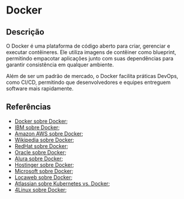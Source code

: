 # Docker


## Descrição

O Docker é uma plataforma de código aberto para criar, gerenciar e executar contêineres. Ele utiliza imagens de contêiner como blueprint, permitindo empacotar aplicações junto com suas dependências para garantir consistência em qualquer ambiente.

Além de ser um padrão de mercado, o Docker facilita práticas DevOps, como CI/CD, permitindo que desenvolvedores e equipes entreguem software mais rapidamente.

## Referências

- [Docker sobre Docker](https://docs.docker.com/get-started/docker-overview/);
- [IBM sobre Docker](https://www.ibm.com/topics/docker);
- [Amazon AWS sobre Docker](https://aws.amazon.com/pt/docker/);
- [Wikipedia sobre Docker](https://en.wikipedia.org/wiki/Docker_(software));
- [RedHat sobre Docker](https://www.redhat.com/en/topics/containers/what-is-docker);
- [Oracle sobre Docker](https://www.oracle.com/cloud/cloud-native/container-registry/what-is-docker/);
- [Alura sobre Docker](https://www.alura.com.br/artigos/comecando-com-docker);
- [Hostinger sobre Docker](https://www.hostinger.com.br/tutoriais/o-que-e-docker);
- [Microsoft sobre Docker](https://learn.microsoft.com/pt-br/dotnet/architecture/microservices/container-docker-introduction/docker-defined);
- [Locaweb sobre Docker](https://www.locaweb.com.br/blog/temas/codigo-aberto/o-que-e-docker-e-por-que-usar/);
- [Atlassian sobre Kubernetes vs. Docker](https://www.atlassian.com/br/microservices/microservices-architecture/kubernetes-vs-docker);
- [4Linux sobre Docker](https://4linux.com.br/o-que-e-docker/);